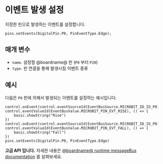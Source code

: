 # 이벤트 발생 설정

지정한 핀으로 발생하는 이벤트를 설정합니다.

```sig
pins.setEvents(DigitalPin.P0, PinEventType.Edge);
```

## 매개 변수

* `name`. 설정할 @boardname@ 핀 (`P0` 부터 `P20`)
* `type`. 핀 연결을 통해 발생시킬 이벤트 종류

## 예시

다음은 `P0` 핀에 의해서 발생되는 이벤트를 설정하는 예시입니다.

```blocks
control.onEvent(control.eventSourceId(EventBusSource.MICROBIT_ID_IO_P0),  control.eventValueId(EventBusValue.MICROBIT_PIN_EVT_RISE), () => {
    basic.showString("Rise")
})
control.onEvent(control.eventSourceId(EventBusSource.MICROBIT_ID_IO_P0),  control.eventValueId(EventBusValue.MICROBIT_PIN_EVT_FALL), () => {
    basic.showString("Fall")
})
pins.setEvents(DigitalPin.P0, PinEventType.Edge)
```

**고급 API 입니다.** 자세한 내용은 [@boardname@ runtime messageBus documentation](https://lancaster-university.github.io/microbit-docs/ubit/messageBus/) 를 살펴보세요.